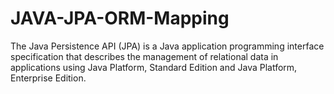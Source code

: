 # JAVA-JPA-ORM-Mapping


The Java Persistence API (JPA) is a Java application programming interface specification that describes the management of relational data in applications using Java Platform, Standard Edition and Java Platform, Enterprise Edition.
